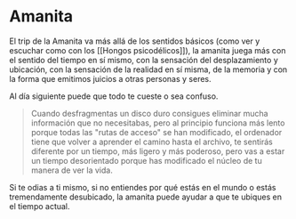 # Amanita

El trip de la Amanita va más allá de los sentidos básicos (como ver y escuchar como con los [[Hongos psicodélicos]]), la amanita juega más con el sentido del tiempo en sí mismo, con la sensación del desplazamiento y ubicación, con la sensación de la realidad en sí misma, de la memoria y con la forma que emitimos juicios a otras personas y seres.

Al día siguiente puede que todo te cueste o sea confuso.

> Cuando desfragmentas un disco duro consigues eliminar mucha información que no necesitabas, pero al principio funciona más lento porque todas las "rutas de acceso" se han modificado, el ordenador tiene que volver a aprender el camino hasta el archivo, te sentirás diferente por un tiempo, más ligero y más poderoso, pero vas a estar un tiempo desorientado porque has modificado el núcleo de tu manera de ver la vida.

Si te odias a ti mismo, si no entiendes por qué estás en el mundo o estás tremendamente desubicado, la amanita puede ayudar a que te ubiques en el tiempo actual.